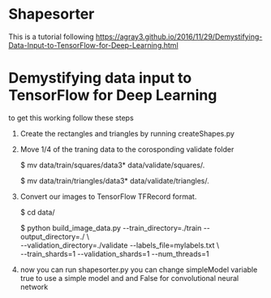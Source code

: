 # Shapesorter

This is a tutorial following https://agray3.github.io/2016/11/29/Demystifying-Data-Input-to-TensorFlow-for-Deep-Learning.html

# Demystifying data input to TensorFlow for Deep Learning

to get this working follow these steps

1. Create the rectangles and triangles by running createShapes.py
2. Move 1/4 of the traning data to the corosponding validate folder

	$ mv data/train/squares/data3*  data/validate/squares/.
	
	$ mv data/train/triangles/data3*  data/validate/triangles/. 

3. Convert our images to TensorFlow TFRecord format.

	$ cd data/
	
	$ python build_image_data.py --train_directory=./train --output_directory=./  \\ \
	--validation_directory=./validate --labels_file=mylabels.txt   \\ \
	--train_shards=1 --validation_shards=1 --num_threads=1
	
3. now you can run shapesorter.py
	you can change simpleModel variable true to use a simple model and and False for convolutional neural network

